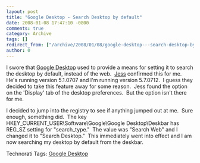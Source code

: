 ```yaml
---
layout: post
title: "Google Desktop - Search Desktop by default"
date: 2008-01-08 17:47:10 -0800
comments: true
category: Archive
tags: []
redirect_from: ["/archive/2008/01/08/google-desktop---search-desktop-by-default.aspx"]
author: 0
---
```

<!-- more -->
<p>I swore that <a href="http://desktop.google.com/" target="_blank">Google Desktop</a> used to provide a means for setting it to search the desktop by default, instead of the web.  <a href="http://jesstedder.com" target="_blank">Jess</a> confirmed this for me.  He's running version 5.1.0707 and I'm running version 5.7.0712.  I guess they decided to take this feature away for some reason.  Jess found the option on the 'Display' tab of the desktop preferences.  But the option isn't there for me.</p>  <p>I decided to jump into the registry to see if anything jumped out at me.  Sure enough, something did.  The key HKEY_CURRENT_USER\Software\Google\Google Desktop\Deskbar has REG_SZ setting for "search_type."  The value was "Search Web" and I changed it to "Search Desktop."  This immediately went into effect and I am now searching my desktop by default from the deskbar.</p>  <div class="wlWriterSmartContent" id="scid:0767317B-992E-4b12-91E0-4F059A8CECA8:281025ba-9f0c-4bf6-8658-5b017fbf6a8b" style="padding-right: 0px; display: inline; padding-left: 0px; padding-bottom: 0px; margin: 0px; padding-top: 0px">Technorati Tags: <a href="http://technorati.com/tags/Google%20Desktop" rel="tag">Google Desktop</a></div>

